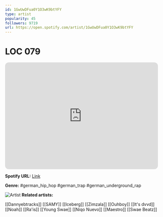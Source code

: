 ```yaml
---
id: 1GwUwDFua0Y1O3wK9btYFY
type: artist
popularity: 45
followers: 9719
url: https://open.spotify.com/artist/1GwUwDFua0Y1O3wK9btYFY
---
```

# LOC 079

<iframe style="border-radius:12px" src="https://open.spotify.com/embed/artist/1GwUwDFua0Y1O3wK9btYFY" width="100%" height="352" frameBorder="0" allowfullscreen="" allow="autoplay; clipboard-write; encrypted-media; fullscreen; picture-in-picture" loading="lazy"></iframe>

**Spotify URL:** [Link](https://open.spotify.com/artist/1GwUwDFua0Y1O3wK9btYFY)

**Genre:**  #german_hip_hop #german_trap #german_underground_rap

![Artist](https://i.scdn.co/image/ab6761610000e5eb6d1a6939d18f2c7021ee446d)
**Related artists:**

[[Dannyebtracks]]
[[SAMY]]
[[Iceberg]]
[[Zimzala]]
[[Ouhboy]]
[[It's dvvd]]
[[Noah]]
[[Ra'is]]
[[Young Swae]]
[[Niqo Nuevo]]
[[Maestro]]
[[Swae Beatz]]
